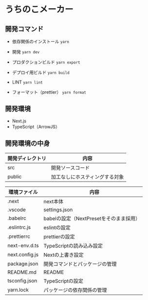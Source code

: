 # うちのこメーカー

## 開発コマンド

- 依存関係のインストール
`yarn`

- 開発
`yarn dev`

- プロダクションビルド
`yarn export`

- デプロイ用ビルド
`yarn build`

- LINT
`yarn lint`

- フォーマット（prettier）
`yarn format`

## 開発環境
- Next.js
- TypeScript（ArrowJS）

## 開発環境の中身
| 開発ディレクトリ | 内容 |
| ---- | ---- |
| src | 開発ソースコード |
| public | 加工なしにホスティングする対象 |


| 環境ファイル |　内容 |
| ---- | ---- |
| .next | next本体 |
| .vscode | settings.json | 共有したいVSCodeの設定 |
| .babelrc | babelの設定（NextPresetをそのまま採用） |
| .eslintrc.js | eslintの設定 |
| .prettierrc | prettierの設定 |
| next-env.d.ts | TypeScriptの読み込み設定 |
| next.config.js | Nextの上書き設定 |
| package.json | 開発コマンドとパッケージの管理 |
| README.md | README |
| tsconfig.json | TypeScriptの設定 |
| yarn.lock | パッケージの依存関係の管理 |
